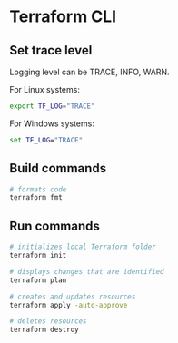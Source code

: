 # Terraform CLI

## Set trace level

Logging level can be TRACE, INFO, WARN.

For Linux systems:

```bash
export TF_LOG="TRACE"
```

For Windows systems:

```bat
set TF_LOG="TRACE"
```

## Build commands

```bash
# formats code
terraform fmt
```

## Run commands

```bash
# initializes local Terraform folder
terraform init

# displays changes that are identified
terraform plan

# creates and updates resources
terraform apply -auto-approve

# deletes resources
terraform destroy
```
